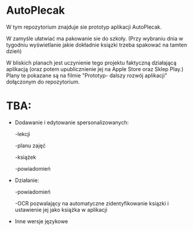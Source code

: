 ﻿# AutoPlecak
 
W tym repozytorium znajduje sie prototyp aplikacji AutoPlecak.

W zamyśle ułatwiać ma pakowanie sie do szkoły. (Przy wybraniu dnia w tygodniu wyświetlanie jakie dokładnie ksiązki trzeba spakować na tamten dzień)

W bliskich planach jest uczynienie tego projektu faktyczną działającą aplikacją (oraz potem upublicznienie jej na Apple Store oraz Sklep Play.)
Plany te pokazane są na filmie "Prototyp- dalszy rozwój aplikacji" dołączonym do repozytorium.

# TBA: 

- Dodawanie i edytowanie spersonalizowanych: 

    -lekcji
  
    -planu zajęć
  
    -książek
  
    -powiadomień
  
- Działanie:
  
    -powiadomień
  
    -OCR pozwalający na automatyczne zidentyfikowanie ksiązki i ustawienie jej jako książka w aplikacji
  
- Inne wersje językowe
